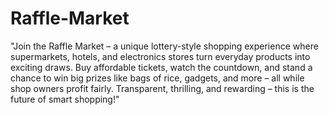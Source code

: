 # Raffle-Market
"Join the Raffle Market – a unique lottery-style shopping experience where supermarkets, hotels, and electronics stores turn everyday products into exciting draws. Buy affordable tickets, watch the countdown, and stand a chance to win big prizes like bags of rice, gadgets, and more – all while shop owners profit fairly. Transparent, thrilling, and rewarding – this is the future of smart shopping!"
